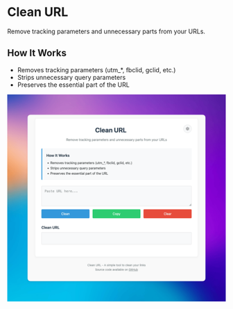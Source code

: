 # Clean URL

Remove tracking parameters and unnecessary parts from your URLs.

## How It Works

- Removes tracking parameters (utm\_\*, fbclid, gclid, etc.)
- Strips unnecessary query parameters
- Preserves the essential part of the URL

![Clean URL](/ss-clean-url.png)
